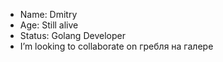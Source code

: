 - Name: Dmitry
- Age: Still alive
- Status: Golang Developer
- I’m looking to collaborate on гребля на галере
<!---
Ragontar/Ragontar is a ✨ special ✨ repository because its `README.md` (this file) appears on your GitHub profile.
You can click the Preview link to take a look at your changes.
--->
